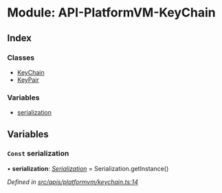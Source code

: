 # Module: API-PlatformVM-KeyChain

## Index

### Classes

- [KeyChain](../classes/api_platformvm_keychain.keychain)
- [KeyPair](../classes/api_platformvm_keychain.keypair)

### Variables

- [serialization](api_platformvm_keychain#const-serialization)

## Variables

### `Const` serialization

• **serialization**: _[Serialization](../classes/utils_serialization.serialization)_ = Serialization.getInstance()

_Defined in [src/apis/platformvm/keychain.ts:14](https://github.com/chain4travel/caminojs/blob/3883166/src/apis/platformvm/keychain.ts#L14)_
